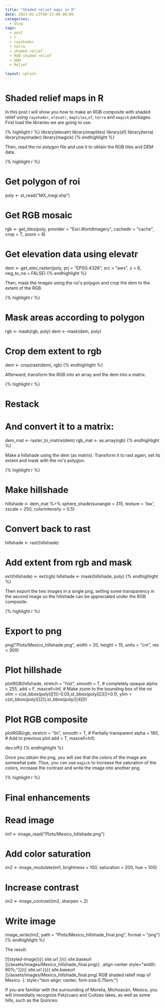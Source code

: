 ```yaml
---
title: "Shaded relief maps in R"
date: 2023-02-23T09:15:00-00:00
categories:
  - blog
tags:
  - post
  - r
  - rayshader
  - terra
  - shaded relief
  - RGB shaded relief
  - DEM
  - Relief

layout: splash
---
```


# Shaded relief maps in R

In this post I will show you how to make an RGB composite with shaded relief using `rayshader`, `elevatr`, `maptiles`,`sf`, `terra` and `magick` packages. First load the libraries we are going to use.

{% highlight r %}
library(elevatr)
library(maptiles)
library(sf)
library(terra)
library(rayshader)
library(magick)
{% endhighlight %}

Then, read the roi polygon file and use it to obtain the RGB tiles and DEM data. 

{% highlight r %}
# Get polygon of roi
poly <- st_read("MX_inegi.shp")
# Get RGB mosaic
rgb <- get_tiles(poly,
                 provider = "Esri.WorldImagery",
                 cachedir = "cache",
                 crop = T,
                 zoom = 6)
# Get elevation data using elevatr
dem <- get_elev_raster(poly,
                      prj = "EPSG:4326",
                      src = "aws",
                      z = 6,
                      neg_to_na = FALSE)
{% endhighlight %}

Then, mask the images using the roi's polygon and crop the dem to the extent of the RGB.

{% highlight r %}
# Mask areas according to polygon
rgb <- mask(rgb, poly)
dem <- mask(dem, poly)

# Crop dem extent to rgb
dem <- crop(rast(dem), rgb)
{% endhighlight %}

Afterward, transform the RGB into an array and the dem into a matrix.

{% highlight r %}
# Restack
# And convert it to a matrix:
dem_mat <-  raster_to_matrix(dem)
rgb_mat <- as.array(rgb)
{% endhighlight %}

Make a hillshade using the dem (as matrix). Transform it to rast again, set its extent and mask with the roi's polygon.

{% highlight r %}
# Make hillshade
hillshade <- dem_mat %>%
  sphere_shade(sunangle = 315,
               texture = 'bw',
               zscale = 250,
               colorintensity = 0.5)

# Convert back to rast
hillshade <- rast(hillshade)

# Add extent from rgb and mask
ext(hillshade) <- ext(rgb)
hillshade <- mask(hillshade, poly)
{% endhighlight %}

Then export the two images in a single png, setting some transparency in the second image so the hillshade can be appreciated under the RGB composite.

{% highlight r %}
# Export to png
png("Plots/Mexico_hillshade.png",
    width = 20,
    height = 15,
    units = "cm",
    res = 300)

# Plot hillshade
plotRGB(hillshade, 
        stretch = "hist",
        smooth = T,
        # completely opaque
        alpha = 255,
        add = F,
        maxcell=Inf, 
        # Make zoom to the bounding box of the roi
        xlim = c(st_bbox(poly)[[1]]-0.05,st_bbox(poly)[[3]]+0.1),
        ylim = c(st_bbox(poly)[[2]],st_bbox(poly)[[4]]))

# Plot RGB composite
plotRGB(rgb, 
        stretch = "lin",
        smooth = T,
        # Partially transparent
        alpha = 180,
        # Add to previous plot
        add = T,
        maxcell=Inf) 

dev.off()
{% endhighlight %}

Once you obtain the png, you will see that the colors of the image are somewhat pale. Thus, you can use `magick` to increase the saturation of the colors, increase the contrast and write the image into another png.

{% highlight r %}
# Final enhancements
# Read image
im1 <- image_read("Plots/Mexico_hillshade.png")
# Add color saturation
im2 <- image_modulate(im1, 
                      brightness = 100, 
                      saturation = 200, 
                      hue = 100)
# Increase contrast
im2 <- image_contrast(im2, sharpen = 2)
# Write image
image_write(im2, 
            path = "Plots/Mexico_hillshade_final.png", 
            format = "png")
{% endhighlight %}

The result:

[![styled-image]({{ site.url }}{{ site.baseurl }}/assets/images/Mexico_hillshade_final.png){: .align-center style="width: 60%;"}]({{ site.url }}{{ site.baseurl }}/assets/images/Mexico_hillshade_final.png) RGB shaded relief map of Mexico.
{: style="text-align: center; font-size:0.75em;"}

If you are familiar with the surrounding of Morelia, Michoacán, Mexico, you will immediatly recognize Patzcuaro and Cuitzeo lakes, as well as some hills, such as the Quinceo.